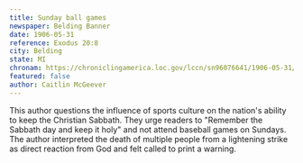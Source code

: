 ```yaml
---
title: Sunday ball games
newspaper: Belding Banner
date: 1906-05-31  
reference: Exodus 20:8
city: Belding
state: MI
chronam: https://chroniclingamerica.loc.gov/lccn/sn96076641/1906-05-31/ed-1/seq-4/#words=remember+sabbath+day+keep+holy
featured: false
author: Caitlin McGeever
---
```


This author questions the influence of sports culture on the nation's ability to keep the Christian Sabbath. They urge readers to "Remember the Sabbath day and keep it holy" and not attend baseball games on Sundays. The author interpreted the death of multiple people from a lightening strike as direct reaction from God and felt called to print a warning. 
